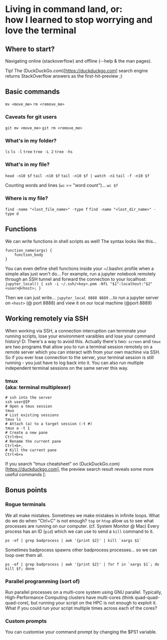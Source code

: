 # Living in command land, or:<br/>how I learned to stop worrying and love the terminal

## Where to start?
Navigating online (stackoverflow) and offline (--help & the man pages).


Tip! The (DuckDuckGo.com)[https://duckduckgo.com] search engine returns StackOverflow answers as the first-hit-preview ;) 

## Basic commands
`mv <move_me>`
`rm <remove_me>`

### Caveats for git users
`git mv <move_me>`
`git rm <remove_me>`

### What's in my folder?
`ls`
`ls -l`
`tree`
`tree -L 2`
`tree -hs`

### What's in my file?
`head -n10 $f`
`tail -n10 $f`
`tail -n10 $f | watch -n1`
`tail -f -n10 $f`

Counting words and lines (`wc` == "word count")...
`wc $f`

### Where is my file?
`find -name "<lost_file_name>" -type f`
`find -name "<lost_dir_name>" -type d`

## Functions
We can write functions in shell scripts as well!
The syntax looks like this...
```
function_name(args) {
    function_body
}
```

You can even define shell functions inside your ~/.bashrc profile when a simple alias just won't do...
For example, run a jupyter notebook remotely through an SSH tunnel and forward the connection to your localhost:
`jupyter_local() { ssh -i ~/.ssh/<key>.pem -NfL "$1":localhost:"$2" <user>@<host>; }`

Then we can just write...
`jupyter_local 8888 8889`
...to run a jupyter server on `<host>` (@ port 8888) and view it on our local machine (@port 8889)


## Working remotely via SSH
When working via SSH, a connection interruption can terminate your running scripts, lose your environment varaibles and lose your command history! D: There's a way to avoid this. Actually there's two: `screen` and `tmux` are two programs that allow you to run a terminal session remotely on a remote server which you can interact with from your own machine via SSH. So if you ever lose connection to the server, your terminal session is still running - you just have to log back into it. You can also run multiple independent terminal sessions on the same server this way.

### tmux<br/>(aka: terminal multiplexer)
```
# ssh into the server
ssh user@IP
# Open a tmux session
tmux
# List existing sessions
tmux ls
# Attach (a) to a target session (-t #)
tmux a -t 1
# Create a new pane
Ctrl+b+c
# Rename the current pane
Ctrl+b+,
# Kill the current pane
Ctrl+b+x
```

If you search "tmux cheatsheet" on (DuckDuckGo.com)[https://duckduckgo.com], the preview search result reveals some more useful commands [:


## Bonus points
### Rogue terminals
We all make mistakes. Sometimes we make mistakes in infinite loops.
What do we do when "Ctrl+C" is not enough?
`top` or `htop` allow us to see what processes are running on our computer. (cf. System Monitor @ Mac)
Every process has an ID (`pid`) which we can use to send a `kill` command to it.

```
ps -ef | grep badprocess | awk '{print $2}' | kill `xargs $1`
```

Sometimes badprocess spawns other badprocess processes... so we can loop over them all.
```
ps -ef | grep badprocess | awk '{print $2}' | for f in `xargs $1`; do kill $f; done
```

### Parallel programming (sort of)
Run parallel processes on a multi-core system using GNU parallel. Typically, High-Performance Computing clusters have multi-cores (think quad-quad-quad-core), but running your script on the HPC is not enough to exploit it. What if you could run your script multiple times across each of the cores?

### Custom prompts
You can customise your command prompt by changing the $PS1 variable.
